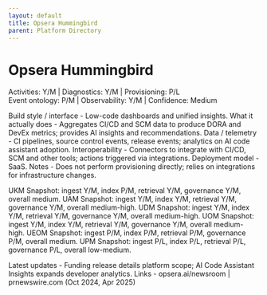 ```yaml
---
layout: default
title: Opsera Hummingbird
parent: Platform Directory
---
```


# Opsera Hummingbird

Activities: Y/M | Diagnostics: Y/M | Provisioning: P/L  
Event ontology: P/M | Observability: Y/M | Confidence: Medium

Build style / interface - Low-code dashboards and unified insights.
What it actually does - Aggregates CI/CD and SCM data to produce DORA and DevEx metrics; provides AI insights and recommendations.
Data / telemetry - CI pipelines, source control events, release events; analytics on AI code assistant adoption.
Interoperability - Connectors to integrate with CI/CD, SCM and other tools; actions triggered via integrations.
Deployment model - SaaS.
Notes - Does not perform provisioning directly; relies on integrations for infrastructure changes.

UKM Snapshot: ingest Y/M, index P/M, retrieval Y/M, governance Y/M, overall medium.
UAM Snapshot: ingest Y/M, index Y/M, retrieval Y/M, governance Y/M, overall medium-high.
UDM Snapshot: ingest Y/M, index Y/M, retrieval Y/M, governance Y/M, overall medium-high.
UOM Snapshot: ingest Y/M, index Y/M, retrieval Y/M, governance Y/M, overall medium-high.
UEOM Snapshot: ingest P/M, index P/M, retrieval P/M, governance P/M, overall medium.
UPM Snapshot: ingest P/L, index P/L, retrieval P/L, governance P/L, overall low-medium.

Latest updates - Funding release details platform scope; AI Code Assistant Insights expands developer analytics.
Links - opsera.ai/newsroom | prnewswire.com (Oct 2024, Apr 2025)
